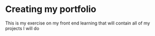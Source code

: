 # Creating my portfolio

This is my exercise on my front end learning that will contain all of my projects I will do
